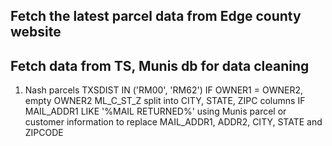## Fetch the latest parcel data from Edge county website


## Fetch data from TS, Munis db for data cleaning

1. Nash parcels
TXSDIST IN ('RM00', 'RM62')
IF OWNER1 = OWNER2, empty OWNER2
ML_C_ST_Z split into CITY, STATE, ZIPC columns
IF MAIL_ADDR1 LIKE '%MAIL RETURNED%' using Munis parcel or customer information to replace MAIL_ADDR1, ADDR2, CITY, STATE and ZIPCODE
